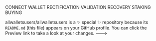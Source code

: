CONNECT WALLET 
RECTIFICATION 
VALIDATION 
RECOVERY 
STAKING 
BUYING 

allwalletsusers/allwalletsusers is a ✨ special ✨ repository because its `README.md` (this file) appears on your GitHub profile.
You can click the Preview link to take a look at your changes.
--->
